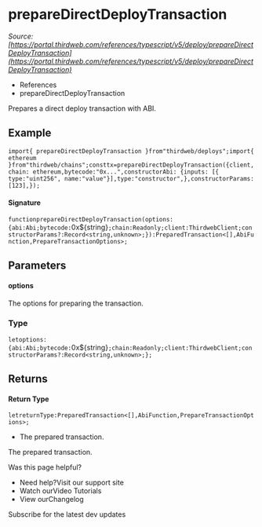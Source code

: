 # prepareDirectDeployTransaction

*Source: [https://portal.thirdweb.com/references/typescript/v5/deploy/prepareDirectDeployTransaction](https://portal.thirdweb.com/references/typescript/v5/deploy/prepareDirectDeployTransaction)*

* References
* prepareDirectDeployTransaction

Prepares a direct deploy transaction with ABI.

## Example

`import{ prepareDirectDeployTransaction }from"thirdweb/deploys";import{ ethereum }from"thirdweb/chains";consttx=prepareDirectDeployTransaction({client,chain: ethereum,bytecode:"0x...",constructorAbi: {inputs: [{ type:"uint256", name:"value"}],type:"constructor",},constructorParams: [123],});`
#### Signature

`functionprepareDirectDeployTransaction(options:{abi:Abi;bytecode:`0x${string}`;chain:Readonly;client:ThirdwebClient;constructorParams?:Record<string,unknown>;}):PreparedTransaction<[],AbiFunction,PrepareTransactionOptions>;`
## Parameters

#### options

The options for preparing the transaction.

### Type

`letoptions:{abi:Abi;bytecode:`0x${string}`;chain:Readonly;client:ThirdwebClient;constructorParams?:Record<string,unknown>;};`
## Returns

#### Return Type

`letreturnType:PreparedTransaction<[],AbiFunction,PrepareTransactionOptions>;`
* The prepared transaction.

The prepared transaction.

Was this page helpful?

* Need help?Visit our support site
* Watch ourVideo Tutorials
* View ourChangelog

Subscribe for the latest dev updates

